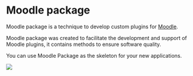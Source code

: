 # Moodle package

Moodle package is a technique to develop custom plugins for [Moodle](http://www.moodle.org/).

Moodle package was created to facilitate the development and support of Moodle plugins, 
it contains methods to ensure software quality.

You can use Moodle Package as the skeleton for your new applications.

<a href="https://travis-ci.org/covex-nn/moodle-package/" target="_blank"><img src="https://travis-ci.org/covex-nn/moodle-package.png?branch=master" /></a>
